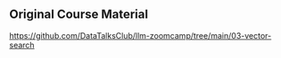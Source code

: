 ## Original Course Material
https://github.com/DataTalksClub/llm-zoomcamp/tree/main/03-vector-search
